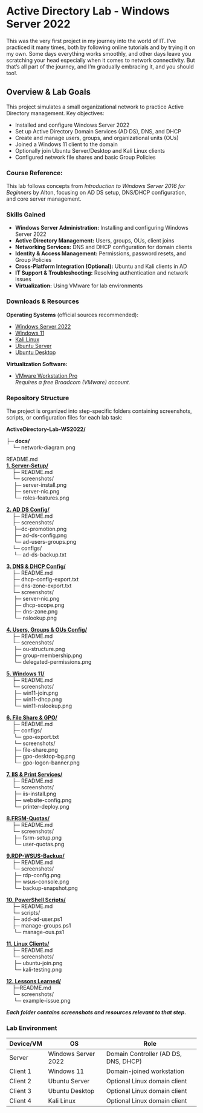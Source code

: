 # Active Directory Lab - Windows Server 2022

This was the very first project in my journey into the world of IT. I’ve practiced it many times, both by following online tutorials and by trying it on my own. Some days everything works smoothly, and other days leave you scratching your head especially when it comes to network connectivity. But that’s all part of the journey, and I’m gradually embracing it, and you should too!. <br />

## Overview & Lab Goals

This project simulates a small organizational network to practice Active Directory management. Key objectives:

- Installed and configure Windows Server 2022
- Set up Active Directory Domain Services (AD DS), DNS, and DHCP
- Create and manage users, groups, and organizational units (OUs)
- Joined a Windows 11 client to the domain
- Optionally join Ubuntu Server/Desktop and Kali Linux clients
- Configured network file shares and basic Group Policies


### Course Reference:
This lab follows concepts from *Introduction to Windows Server 2016 for Beginners* by Alton, focusing on AD DS setup, DNS/DHCP configuration, and core server management.


### Skills Gained

- **Windows Server Administration:** Installing and configuring Windows Server 2022  
- **Active Directory Management:** Users, groups, OUs, client joins  
- **Networking Services:** DNS and DHCP configuration for domain clients  
- **Identity & Access Management:** Permissions, password resets, and Group Policies  
- **Cross-Platform Integration (Optional):** Ubuntu and Kali clients in AD  
- **IT Support & Troubleshooting:** Resolving authentication and network issues  
- **Virtualization:** Using VMware for lab environments

### Downloads & Resources

**Operating Systems** (official sources recommended):

- [Windows Server 2022](https://go.microsoft.com/fwlink/p/?linkid=2195333)  
- [Windows 11](https://www.microsoft.com/en-us/software-download/windows11)  
- [Kali Linux](https://www.kali.org/get-kali/#kali-installer-images)  
- [Ubuntu Server](https://ubuntu.com/download/server)  
- [Ubuntu Desktop](https://ubuntu.com/download/desktop/thank-you?version=24.04.3&architecture=amd64&lts=true)

**Virtualization Software:**  
- [VMware Workstation Pro](https://support.broadcom.com/group/ecx/productdownloads?subfamily=VMware%20Workstation%20Pro&freeDownloads=true)  
  *Requires a free Broadcom (VMware) account.*


### Repository Structure

The project is organized into step-specific folders containing screenshots, scripts, or configuration files for each lab task:<br />

**ActiveDirectory-Lab-WS2022/**

**├─ docs/<br />**
&nbsp;&nbsp;&nbsp;&nbsp;└─ network-diagram.png

README.md      
**[1. Server-Setup/](./1.Server-Setup/README.md) <br />**
&nbsp;&nbsp;&nbsp;&nbsp;├─ README.md                
&nbsp;&nbsp;&nbsp;&nbsp;└─ screenshots/          
&nbsp;&nbsp;&nbsp;&nbsp; ├─ server-install.png<br />
&nbsp;&nbsp;&nbsp;&nbsp; ├─ server-nic.png<br />
&nbsp;&nbsp;&nbsp;&nbsp; └─ roles-features.png<br />

**[2. AD DS Config/](./2.AD-DS-Config/README.md) <br />**
&nbsp;&nbsp;&nbsp;&nbsp;├─ README.md                 
&nbsp;&nbsp;&nbsp;&nbsp;├─ screenshots/<br />
&nbsp;&nbsp;&nbsp;&nbsp; ├─dc-promotion.png<br />
&nbsp;&nbsp;&nbsp;&nbsp; ├─ ad-ds-config.png<br />
&nbsp;&nbsp;&nbsp;&nbsp; └─ ad-users-groups.png<br />
&nbsp;&nbsp;&nbsp;&nbsp;└─ configs/<br />
&nbsp;&nbsp;&nbsp;&nbsp; └─ ad-ds-backup.txt<br />

**[3. DNS & DHCP Config/](./3.DNS-DHCP/README.md)<br />**
&nbsp;&nbsp;&nbsp;&nbsp;├─ README.md                
&nbsp;&nbsp;&nbsp;&nbsp;├─ dhcp-config-export.txt<br />
&nbsp;&nbsp;&nbsp;&nbsp;├─ dns-zone-export.txt<br />
&nbsp;&nbsp;&nbsp;&nbsp;└─ screenshots/<br />
&nbsp;&nbsp;&nbsp;&nbsp;  ├─ server-nic.png<br />
&nbsp;&nbsp;&nbsp;&nbsp;  ├─ dhcp-scope.png<br />
&nbsp;&nbsp;&nbsp;&nbsp;  ├─ dns-zone.png<br />
&nbsp;&nbsp;&nbsp;&nbsp;  └─ nslookup.png<br />

**[4. Users, Groups & OUs Config/](./4.Users-Groups-OUs/README.md)<br />**
&nbsp;&nbsp;&nbsp;&nbsp;├─ README.md           
&nbsp;&nbsp;&nbsp;&nbsp;└─ screenshots/<br />
&nbsp;&nbsp;&nbsp;&nbsp;  ├─ ou-structure.png<br />
&nbsp;&nbsp;&nbsp;&nbsp;  ├─ group-membership.png<br />
&nbsp;&nbsp;&nbsp;&nbsp;  └─ delegated-permissions.png<br />

**[5. Windows 11/](./5.Windows-11-client/README.md)<br />**
&nbsp;&nbsp;&nbsp;&nbsp;├─ README.md           
&nbsp;&nbsp;&nbsp;&nbsp;└─ screenshots/<br />
&nbsp;&nbsp;&nbsp;&nbsp; ├─ win11-join.png<br />
&nbsp;&nbsp;&nbsp;&nbsp; ├─ win11-dhcp.png<br />
&nbsp;&nbsp;&nbsp;&nbsp; └─ win11-nslookup.png<br />

**[6. File Share & GPO/](./6.File-Share-GPO/README.md)<br />**
&nbsp;&nbsp;&nbsp;&nbsp;├─ README.md             
&nbsp;&nbsp;&nbsp;&nbsp;├─ configs/<br />
&nbsp;&nbsp;&nbsp;&nbsp; └─ gpo-export.txt<br />
&nbsp;&nbsp;&nbsp;&nbsp; └─ screenshots/<br />
&nbsp;&nbsp;&nbsp;&nbsp; ├─ file-share.png<br />
&nbsp;&nbsp;&nbsp;&nbsp; ├─ gpo-desktop-bg.png<br />
&nbsp;&nbsp;&nbsp;&nbsp; └─ gpo-logon-banner.png<br />

**[7. IIS & Print Services/<br />](./7.IIS-Print-Services/README.md)**
&nbsp;&nbsp;&nbsp;&nbsp;├─ README.md              
&nbsp;&nbsp;&nbsp;&nbsp;└─ screenshots/<br />
&nbsp;&nbsp;&nbsp;&nbsp; ├─ iis-install.png<br />
&nbsp;&nbsp;&nbsp;&nbsp; ├─ website-config.png<br />
&nbsp;&nbsp;&nbsp;&nbsp; └─ printer-deploy.png<br />

**[8.FRSM-Quotas/<br />](./8.FRSM-Qoutas/README.md)**
&nbsp;&nbsp;&nbsp;&nbsp;├─ README.md             
&nbsp;&nbsp;&nbsp;&nbsp;└─ screenshots/<br />
&nbsp;&nbsp;&nbsp;&nbsp; ├─ fsrm-setup.png<br />
&nbsp;&nbsp;&nbsp;&nbsp; └─ user-quotas.png<br />

**[9.RDP-WSUS-Backup/<br />](./9.RDP,WSUS,Backup/README.md)**
&nbsp;&nbsp;&nbsp;&nbsp;├─ README.md     
&nbsp;&nbsp;&nbsp;&nbsp;└─ screenshots/<br />
&nbsp;&nbsp;&nbsp;&nbsp; ├─ rdp-config.png<br />
&nbsp;&nbsp;&nbsp;&nbsp; ├─ wsus-console.png<br />
&nbsp;&nbsp;&nbsp;&nbsp; └─ backup-snapshot.png<br />

**[10. PowerShell Scripts/<br />](./10.PowerShell-Scripts/README.md)**
&nbsp;&nbsp;&nbsp;&nbsp;├─ README.md            
&nbsp;&nbsp;&nbsp;&nbsp;└─ scripts/<br />
&nbsp;&nbsp;&nbsp;&nbsp;├─ add-ad-user.ps1<br />
&nbsp;&nbsp;&nbsp;&nbsp;├─ manage-groups.ps1<br />
&nbsp;&nbsp;&nbsp;&nbsp;  └─ manage-ous.ps1<br />

**[11. Linux Clients/<br />](./11.linux-Clients/README.md)**
&nbsp;&nbsp;&nbsp;&nbsp;├─ README.md             
&nbsp;&nbsp;&nbsp;&nbsp;└─ screenshots/<br />
&nbsp;&nbsp;&nbsp;&nbsp;  ├─ ubuntu-join.png<br />
&nbsp;&nbsp;&nbsp;&nbsp;  └─ kali-testing.png<br />

**[12. Lessons Learned/<br />](./12.Lessons-Learned/README.md)**
&nbsp;&nbsp;&nbsp;&nbsp;├─README.md                 
&nbsp;&nbsp;&nbsp;&nbsp;└─ screenshots/            
&nbsp;&nbsp;&nbsp;&nbsp; └─ example-issue.png


***Each folder contains screenshots and resources relevant to that step.***


### Lab Environment
| Device/VM | OS                  | Role                                 |
|-----------|-------------------|-------------------------------------|
| Server    | Windows Server 2022 | Domain Controller (AD DS, DNS, DHCP) |
| Client 1  | Windows 11          | Domain-joined workstation            |
| Client 2  | Ubuntu Server       | Optional Linux domain client         |
| Client 3  | Ubuntu Desktop      | Optional Linux domain client         |
| Client 4  | Kali Linux          | Optional Linux domain client         |
